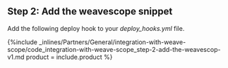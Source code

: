 <!--  usedin: [ _general/Partners/integration-with-weave-scope-v1.md] -->


## Step 2: Add the weavescope snippet

Add the following deploy hook to your *deploy_hooks.yml* file.



{%include _inlines/Partners/General/integration-with-weave-scope/code_integration-with-weave-scope_step-2-add-the-weavescop-v1.md  product = include.product %}




